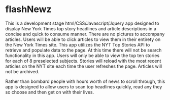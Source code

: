 # flashNewz

This is a development stage html/CSS/Javascript/Jquery app designed to display New York Times top story headlines and article descriptions in a concise and quick to consume manner.
There are no pictures to accompany articles. Users will be able to click articles to view them in their entirety on the New York Times site. This app utilizes the NYT Top Stories API to retrieve and populate data to the page.
At this time there will not be search functionality in this app. Users will only be able to view the top ten stories for each of 8 preselected subjects.
Stories will reload with the most recent articles on the NYT site each time the user refreshes the page. Articles will not be archived.

Rather than bombard people with hours worth of news to scroll through, this app is designed to allow users to scan top headlines quickly, read any they so choose and then get on with their lives.
